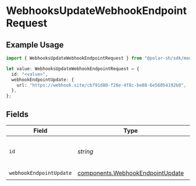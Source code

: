 # WebhooksUpdateWebhookEndpointRequest

## Example Usage

```typescript
import { WebhooksUpdateWebhookEndpointRequest } from "@polar-sh/sdk/models/operations/webhooksupdatewebhookendpoint.js";

let value: WebhooksUpdateWebhookEndpointRequest = {
  id: "<value>",
  webhookEndpointUpdate: {
    url: "https://webhook.site/cb791d80-f26e-4f8c-be88-6e56054192b0",
  },
};
```

## Fields

| Field                                                                                | Type                                                                                 | Required                                                                             | Description                                                                          |
| ------------------------------------------------------------------------------------ | ------------------------------------------------------------------------------------ | ------------------------------------------------------------------------------------ | ------------------------------------------------------------------------------------ |
| `id`                                                                                 | *string*                                                                             | :heavy_check_mark:                                                                   | The webhook endpoint ID.                                                             |
| `webhookEndpointUpdate`                                                              | [components.WebhookEndpointUpdate](../../models/components/webhookendpointupdate.md) | :heavy_check_mark:                                                                   | N/A                                                                                  |